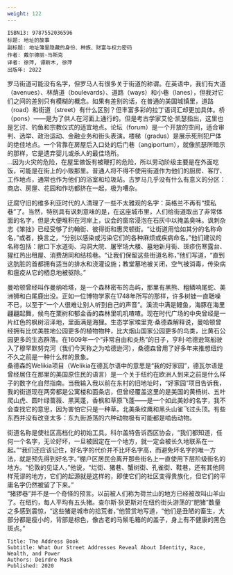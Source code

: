 ```yaml
---
weight: 122
---
```


```
ISBN13: 9787552036596
标题: 地址的故事
副标题: 地址簿里隐藏的身份、种族、财富与权力密码
作者: 戴尔德丽·马斯克
译者: 徐萍, 谭新木, 徐萍
出版年: 2022
```

罗马街道可能没有名字，但罗马人有很多关于街道的称谓。在英语中，我们有大道（avenues）、林荫道（boulevards）、道路（ways）和小巷（lanes），但我对它们之间的差别只有模糊的概念。如果有差别的话，在普通的美国城镇里，道路（road）和街道（street）有什么区别？但丰富多彩的拉丁语词汇却更加具体。桥（pons）——是为了供人在河面上通行的。但是考古学家艾伦·凯瑟指出，这里也是乞讨、钓鱼和宗教仪式的适宜地点。论坛（forum）是一个开放的空间，适合审判、选举、政治运动、金融业务和街头表演。楼梯（gradus）是展示死刑犯尸体的绝佳地点。一个背靠在房屋后入口处的后门巷（angiportum），就像凯瑟所暗示的那样，它是遗弃婴儿或杀人的最佳场所。  
…因为火灾的危险，在屋里做饭有被鞭打的危险，所以劳动阶级主要是在外面吃饭，可能是在街上的小贩那里。普通人将不得不使用街道作为他们的厨房、客厅、工作地点，通常也作为他们的浴室和垃圾站。古罗马几乎没有什么有意义的分区：商店、房屋、花园和作坊都挤在一起，极为嘈杂。

迂腐守旧的维多利亚时代的人清理了一些不太雅观的名字：英格兰不再有“摸私巷”了。当然，特别具有讽刺意味的是，在这座城市里，人们给街道取出了非常体面的名字，但是大便堆积在河岸上，议会的窗帘浸泡在石灰中以掩盖臭味。讽刺杂志《笨拙》已经受够了约翰街、彼得街和惠灵顿街。“让街道用恰如其分的名称命名，”或者，换言之，“分别以感染或污染它们的各种麻烦或疾病命名。”他们建议的名称包括：敞口下水道街、沟洞大院、屠宰场大楼、墓地新月街、斑疹伤寒露台、猩红热出租屋、消费胡同和结核巷。“让我们保留这些街道名称，”他们写道，“直到这肮脏的首都拥有适当的排水和浇灌设施；教堂墓地被关闭，空气被消毒，传染病和瘟疫从它的栖息地被驱除。”

曼哈顿曾经叫作曼纳哈塔，是一个森林密布的岛屿，那里有黑熊、粗鳞响尾蛇、美洲狮和白尾鹿出没。正如一位博物学家在1748年所写的那样，许多树蛙一直聒噪不已，以至于“一个人很难让别人听到自己的声音”。溪流中满是鳗鱼，海豚在海里翩翩起舞，候鸟在栗树和郁金香的森林里叽叽喳喳。现在时代广场的中央曾经是一片红色的枫树沼泽地，里面满是海狸。生态学家埃里克·桑德森解释说，曼哈顿曾经拥有比优美胜地公园更多的植物物种，比大烟山国家公园更多的鸟类，比黄石公园更多的生态群落。在1609年一个“非常自由和炎热”的日子，亨利·哈德逊驾船驶入了穆罕默努克河（我们今天称之为哈德逊河），桑德森曾用了好多年来推想纽约不久之前是一种什么样的景象。  
桑德森的Welikia项目（Welikia在德瓦尔语中的意思是“我的好家园”，德瓦尔语是曾经居住在那里的美国原住民的语言）是一个关于纽约在欧洲人到来之前是什么样子的数字化自然指南。当我输入我以前在东村的旧地址时，“好家园”项目告诉我，我的街道现在两旁都是公寓楼和面条店，但曾经覆盖这里的是美国的黄杨树、五叶爬山虎、圆叶绿蔷薇、黑荚蓬，香枫和草原飞蓬——是一个如此美妙的名字，我不会查找它的意思，因为害怕它只是一种草。北美条纹鹰和黑头山雀飞过头顶。有些东西并没有改变太多：东九街游荡的六种动物极有可能都是啮齿动物。

街道名称是使社区高档化的初始工具。科尔盖特告诉西区协会，“我们都知道，任何一个名字，无论好坏，一旦被固定在一个地方，就一定会被长久地联系在一起。”“我们还应该记住，好名字的代价并不比坏名字高，而避免坏名字的唯一方法，就是预先得到好名字。”棚户区居民会离开那些街名上一直使用下层阶级街名的地方。“伦敦的见证人，”他说，“烂街、猪巷、蟹树街、孔雀街、鞋巷，还有其他同样荒谬的地方，它们的起源就是这样的，即使它们的社区变得贵族化，但它们的平庸名字仍然被留了下来。”  
“猪猡巷”并不是一个奇怪的预言。以前被人们称为荷兰山的地方已经被改叫山羊山了。在纽约，每人平均有五头猪。查尔斯·狄更斯对在纽约街头游荡的“肥猪”数量之多感到震惊，“这些猪是城市的拾荒者，”他赞赏地写道，“他们是丑陋的畜生，大部分都是瘦小的，背部是棕色，像古老的马鬃毛箱的的盖子，身上有不健康的黑色斑点。”

```
Title: The Address Book
Subtitle: What Our Street Addresses Reveal About Identity, Race, Wealth, and Power
Authors: Deirdre Mask
Published: 2020
```
